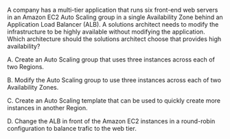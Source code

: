 A company has a multi-tier application that runs six front-end web servers in an Amazon EC2 Auto Scaling group in a single Availability Zone behind an Application Load Balancer (ALB). A solutions architect needs to modify the infrastructure to be highly available without modifying the application. Which architecture should the solutions architect choose that provides high availability? 

A. Create an Auto Scaling group that uses three instances across each of two Regions. 

B. Modify the Auto Scaling group to use three instances across each of two Availability Zones. 

C. Create an Auto Scaling template that can be used to quickly create more instances in another Region. 

D. Change the ALB in front of the Amazon EC2 instances in a round-robin configuration to balance trafic to the web tier.